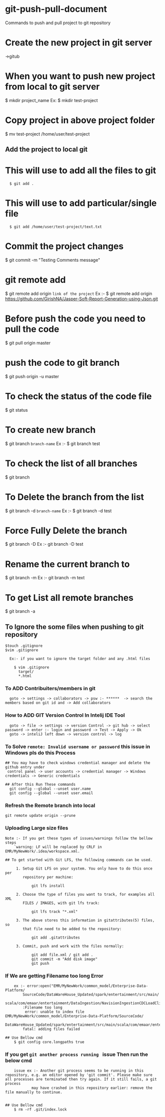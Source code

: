 # git-push-pull-document
Commands to push and pull project to git repository

# Create the new project in git server 
  ->gitub

# When you want to push new project from local to git server
  $ mkdir project_name
    Ex: $ mkdir test-project

# Copy project in above project folder
  $ mv test-project /home/user/test-project

## Add the project to local git 
   # This will use to add all the files to git 
      $ git add .
   # This will use to add particular/single file
      $ git add /home/user/test-project/text.txt 
      
# Commit the project changes
  $ git commit -m "Testing Comments message"
  
# git remote add 
  $ git remote add origin `link of the project`
   Ex :- $ git remote add origin https://github.com/GirishNA/Jasper-Soft-Report-Generation-using-Json.git
    
# Before push the code you need to pull the code
  $ git pull origin master
  
# push the code to git branch
  $ git push origin -u master
  
# To check the status of the code file
  $ git status
  
# To create new branch 
  $ git branch `branch-name`
    Ex :- $ git branch test
  
# To check the list of all branches 
  $ git branch 
  
# To Delete the branch from the list
  $ git branch -d `branch-name`
    Ex :- $ git branch -d test
    
# Force Fully Delete the branch 
  $ git branch -D <branch>
    Ex :- git branch -D test

# Rename the current branch to <branch>
  $ git branch -m <branch>
    Ex :- git branch -m text
  
# To get List all remote branches
  $ git branch -a
  
  
## To Ignore the some files when pushing to git repository

    $touch .gitignore
    $vim .gitignore
      
      Ex:- if you want to ignore the target folder and any .html files
    
        $ vim .gitignore
          target/
          *.html     
          
 ### To ADD Contribuiters/members in git
      goto -> settings -> collaborators -> psw :- ******  -> search the members based on git id and -> Add collaborators
      
### How to ADD GIT Version Control In Intelij IDE Tool
      goto -> file -> settings -> version Control -> git hub -> select password -> enter :- login and password -> Test -> Apply -> Ok
      goto -> inteliJ left down -> version control -> log 
     

### To Solve `remote: Invalid username or password` this issue in Windows pls do this Process
    ## You may have to check windows credential manager and delete the github entry under
     control panel -> user accounts -> credential manager -> Windows credentials -> Generic credentials

    ## After this Run These commands
      git config --global --unset user.name
      git config --global --unset user.email


### Refresh the Remote branch into local 
	git remote update origin --prune


### Uploading Large size files
	
	Note :- If you get these types of issues/warnings follow the bellow steps 
		`warning: LF will be replaced by CRLF in EMR/MyNewWork/.idea/workspace.xml.`	

	## To get started with Git LFS, the following commands can be used.

		 1. Setup Git LFS on your system. You only have to do this once per
		    repository per machine:

		        git lfs install

		 2. Choose the type of files you want to track, for examples all XML
		    FILES / IMAGES, with git lfs track:

		        git lfs track "*.xml"

		 3. The above stores this information in gitattributes(5) files, so
		    that file need to be added to the repository:

		        git add .gitattributes

		 3. Commit, push and work with the files normally:

		        git add file.xml / git add . 
		        git commit -m "Add disk image"
		        git push

### If We are getting Filename too long Error 
		ex :- error:open("EMR/MyNewWork/common_model/Enterprise-Data-Platform/
			SourceCode/DataWareHouse_Updated/spark/entertainment/src/main/
			scala/com/emaar/entertainment/DataIngestion/NavisionIngestionCDCLoadClient.scala")
			:Filename too long
			 error: unable to index file EMR/MyNewWork/common_model/Enterprise-Data-Platform/SourceCode/
			DataWareHouse_Updated/spark/entertainment/src/main/scala/com/emaar/entertainment/DataIngestion/NavisionIngestionCDCLoadClient.scala
			fatal: adding files failed 

	## Use Bellow cmd 
		$ git config core.longpaths true

### If you get `git another process running ` issue Then run the below cmd 
	
		issue ex :- Another git process seems to be running in this repository, e.g. an editor opened by 'git commit'. Please make sure all processes are terminated then try again. If it still fails, a git process
			    may have crashed in this repository earlier: remove the file manually to continue.


	## Use Bellow cmd
		$ rm -rf .git/index.lock

